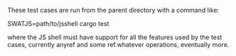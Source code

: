 These test cases are run from the parent directory with a command like:

  SWATJS=path/to/jsshell cargo test

where the JS shell must have support for all the features used by the test
cases, currently anyref and some ref.whatever operations, eventually more.
